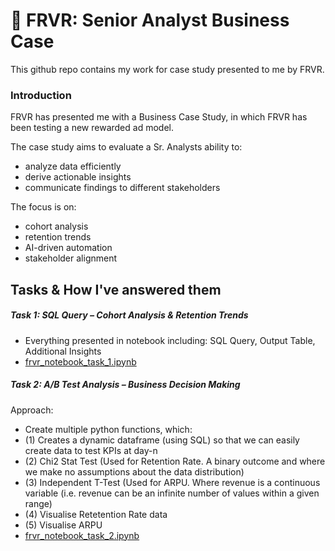 # 🎯 FRVR: Senior Analyst Business Case

This github repo contains my work for case study presented to me by FRVR.

### Introduction

FRVR has presented me with a Business Case Study, in which FRVR has been testing a new rewarded ad model.

The case study aims to evaluate a Sr. Analysts ability to:
- analyze data efficiently
- derive actionable insights
- communicate findings to different stakeholders

The focus is on:
- cohort analysis
- retention trends
- AI-driven automation
- stakeholder alignment

## Tasks & How I've answered them

##### Task 1: SQL Query – Cohort Analysis & Retention Trends

- Everything presented in notebook including: SQL Query, Output Table, Additional Insights
- [frvr_notebook_task_1.ipynb](https://github.com/maxbenjs/frvr/blob/main/frvr_notebook_task_1.ipynb)


##### Task 2: A/B Test Analysis – Business Decision Making

Approach:
- Create multiple python functions, which:
-   (1) Creates a dynamic dataframe (using SQL) so that we can easily create data to test KPIs at day-n
-   (2) Chi2 Stat Test (Used for Retention Rate. A binary outcome and where we make no assumptions about the data distribution)
-   (3) Independent T-Test (Used for ARPU. Where revenue is a continuous variable (i.e. revenue can be an infinite number of values within a given range) 
-   (4) Visualise Retetention Rate data
-   (5) Visualise ARPU
- [frvr_notebook_task_2.ipynb](https://github.com/maxbenjs/frvr/blob/main/frvr_notebook_task_2.ipynb)
